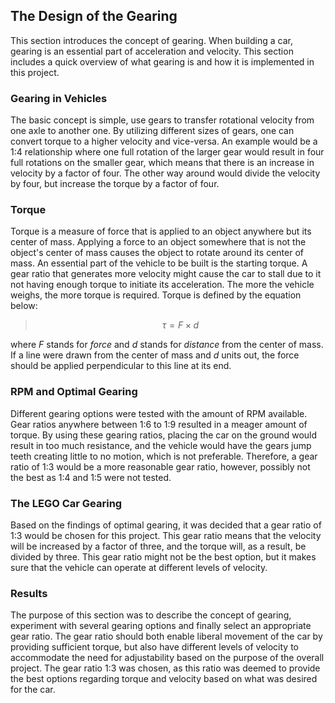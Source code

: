 ## The Design of the Gearing
This section introduces the concept of gearing. When building a car, gearing is an essential part of acceleration and velocity. This section includes a quick overview of what gearing is and how it is implemented in this project.

### Gearing in Vehicles
The basic concept is simple, use gears to transfer rotational velocity from one axle to another one. By utilizing different sizes of gears, one can convert torque to a higher velocity and vice-versa. An example would be a 1:4 relationship where one full rotation of the larger gear would result in four full rotations on the smaller gear, which means that there is an increase in velocity by a factor of four. The other way around would divide the velocity by four, but increase the torque by a factor of four. 

### Torque
Torque is a measure of force that is applied to an object anywhere but its center of mass. Applying a force to an object somewhere that is not the object's center of mass causes the object to rotate around its center of mass. An essential part of the vehicle to be built is the starting torque. A gear ratio that generates more velocity might cause the car to stall due to it not having enough torque to initiate its acceleration. The more the vehicle weighs, the more torque is required. Torque is defined by the equation below:

> $$\tau = F \times d$$

where $F$ stands for *force* and $d$ stands for *distance* from the center of mass. If a line were drawn from the center of mass and $d$ units out, the force should be applied perpendicular to this line at its end.

### RPM and Optimal Gearing
Different gearing options were tested with the amount of RPM available. Gear ratios anywhere between 1:6 to 1:9 resulted in a meager amount of torque. By using these gearing ratios, placing the car on the ground would result in too much resistance, and the vehicle would have the gears jump teeth creating little to no motion, which is not preferable. Therefore, a gear ratio of 1:3 would be a more reasonable gear ratio, however, possibly not the best as 1:4 and 1:5 were not tested. 

### The LEGO Car Gearing
Based on the findings of optimal gearing, it was decided that a gear ratio of 1:3 would be chosen for this project. This gear ratio means that the velocity will be increased by a factor of three, and the torque will, as a result, be divided by three. This gear ratio might not be the best option, but it makes sure that the vehicle can operate at different levels of velocity.

### Results
The purpose of this section was to describe the concept of gearing, experiment with several gearing options and finally select an appropriate gear ratio. The gear ratio should both enable liberal movement of the car by providing sufficient torque, but also have different levels of velocity to accommodate the need for adjustability based on the purpose of the overall project. The gear ratio 1:3 was chosen, as this ratio was deemed to provide the best options regarding torque and velocity based on what was desired for the car. 
